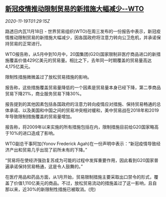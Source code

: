 <!--1605752601000-->
[新冠疫情推动限制贸易的新措施大幅减少--WTO](https://cn.reuters.com/article/wto-covid19-trade-impact-1118-wedn-idCNKBS27Z05D)
------

<div><i>2020-11-19T01:29:15Z</i></div><p>路透日内瓦11月18日 - 世界贸易组织(WTO)在周三发布的一份报告中表示，新冠疫情推动限制贸易的新措施大幅减少，因各国政府将注意力转向公卫危机，并承诺保持贸易的正常进行。</p><p>WTO报告称，从5月中到10月中，20国集团(G20)国家限制非医疗商品进口的新措施覆盖价值429亿美元的贸易量。相比之下，去年同一时期覆盖的贸易量高达4,175亿美元。</p><p>限制性措施微微盖过了放松贸易措施的影响。</p><p>报告称，这些措施覆盖贸易量降低的一个因素是贸易量本身已经下降，第二季商品贸易下降21%，商业服务贸易下降30%。</p><p>报告提到的其他因素包括各国政府的注意力转向疫情应对措施、保持贸易畅通的总体承诺、以及美国和中国之间的贸易冲突相对缓和，美中贸易战在2018年和2019年导致限制措施覆盖的贸易量增加。</p><p>报告称，将2009年以来实施的所有措施包括在内，限制措施目前给G20国家略高于10%的进口造成了影响。</p><p>WTO副总干事阿加(Yonov Frederick Agah)在一份声明中表示：“新冠疫情导致经济产出和贸易几乎出现了前所未有的下降。”</p><p>“贸易将在使经济强劲复苏成为可能的过程中发挥重要作用，因此看到G20国家普遍承诺保持贸易畅通，这是令人鼓舞的。”</p><p>在医疗用品和药品方面，从1月开始，贸易限制措施主要采取出口禁令的形式，覆盖了价值1,110亿美元的商品。不过，放松贸易流动的措施盖过了这一影响，且自那以来，近30%的新限制性措施已被取消。(完)</p>
